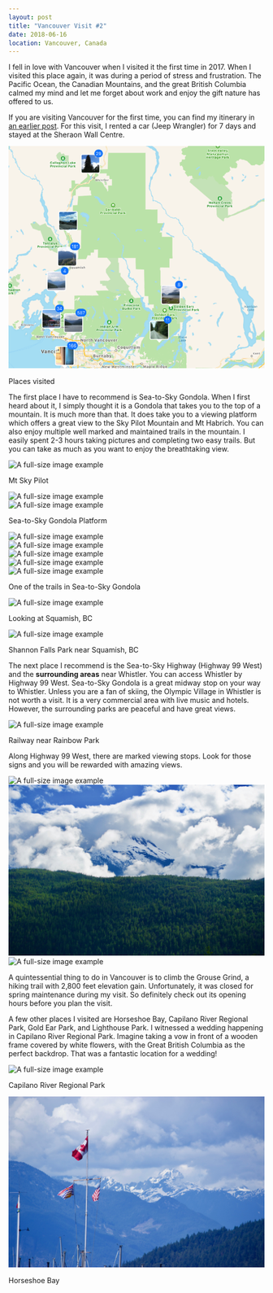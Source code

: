 ```yaml
---
layout: post
title: "Vancouver Visit #2"
date: 2018-06-16
location: Vancouver, Canada
---
```


I fell in love with Vancouver when I visited it the first time in 2017. When I visited this place again, it was during a period of stress and frustration. The Pacific Ocean, the Canadian Mountains, and the great British Columbia calmed my mind and let me forget about work and enjoy the gift nature has offered to us.

If you are visiting Vancouver for the first time, you can find my itinerary in [an earlier post](https://tianwei-zhang.github.io/travel/Vancouver). For this visit, I rented a car (Jeep Wrangler) for 7 days and stayed at the Sheraon Wall Centre. 

<div class="post-image">
    <img src="img/vancouver part 2/1.png" alt="A full-size image example" />
    <p class="post-image-caption">Places visited</p>
</div>

The first place I have to recommend is Sea-to-Sky Gondola. When I first heard about it, I simply thought it is a Gondola that takes you to the top of a mountain. It is much more than that. It does take you to a viewing platform which offers a great view to the Sky Pilot Mountain and Mt Habrich. You can also enjoy multiple well marked and maintained trails in the mountain. I easily spent 2-3 hours taking pictures and completing two easy trails. But you can take as much as you want to enjoy the breathtaking view.
<div class="post-image">
    <img src="img/vancouver part 2/2.jpg" alt="A full-size image example" />
    <p class="post-image-caption">Mt Sky Pilot</p>
</div>
<div class="post-image">
    <img src="img/vancouver part 2/3.jpg" alt="A full-size image example" />
</div>
<div class="post-image">
    <img src="img/vancouver part 2/4.jpg" alt="A full-size image example" />
    <p class="post-image-caption">Sea-to-Sky Gondola Platform</p>
</div>
<div class="post-image">
    <img src="img/vancouver part 2/5.jpg" alt="A full-size image example" />
</div>
<div class="post-image">
    <img src="img/vancouver part 2/6.jpg" alt="A full-size image example" />
</div>

<div class="post-image">
    <img src="img/vancouver part 2/7.jpg" alt="A full-size image example" />
</div>

<div class="post-image">
    <img src="img/vancouver part 2/8.jpg" alt="A full-size image example" />
</div>
<div class="post-image">
    <img src="img/vancouver part 2/9.jpg" alt="A full-size image example" />
    <p class="post-image-caption">One of the trails in Sea-to-Sky Gondola</p>
</div>
<div class="post-image">
    <img src="img/vancouver part 2/10.jpg" alt="A full-size image example" />
    <p class="post-image-caption">Looking at Squamish, BC</p>
</div>

<div class="post-image">
    <img src="img/vancouver part 2/shannon.jpg" alt="A full-size image example" />
    <p class="post-image-caption">Shannon Falls Park near Squamish, BC</p>
</div>

The next place I recommend is the Sea-to-Sky Highway (Highway 99 West) and the **surrounding areas** near Whistler. You can access Whistler by Highway 99 West. Sea-to-Sky Gondola is a great midway stop on your way to Whistler. Unless you are a fan of skiing, the Olympic Village in Whistler is not worth a visit. It is a very commercial area with live music and hotels. However, the surrounding parks are peaceful and have great views.

<div class="post-image">
    <img src="img/vancouver part 2/11.jpg" alt="A full-size image example" />
    <p class="post-image-caption">Railway near Rainbow Park</p>
</div>

Along Highway 99 West, there are marked viewing stops. Look for those signs and you will be rewarded with amazing views.
<div class="post-image">
    <img src="img/vancouver part 2/12.jpg" alt="A full-size image example" />
</div>
<div class="post-image">
    <img src="img/vancouver part 2/13.jpg" alt="A full-size image example" />
</div>
<div class="post-image">
    <img src="img/vancouver part 2/14.jpg" alt="A full-size image example" />
</div>

A quintessential thing to do in Vancouver is to climb the Grouse Grind, a hiking trail with 2,800 feet elevation gain. Unfortunately, it was closed for spring maintenance during my visit. So definitely check out its opening hours before you plan the visit. 

A few other places I visited are Horseshoe Bay, Capilano River Regional Park, Gold Ear Park, and Lighthouse Park. I witnessed a wedding happening in Capilano River Regional Park. Imagine taking a vow in front of a wooden frame covered by white flowers, with the Great British Columbia as the perfect backdrop. That was a fantastic location for a wedding!

<div class="post-image">
    <img src="img/vancouver part 2/IMG_4709.jpg" alt="A full-size image example" />
    <p class="post-image-caption">Capilano River Regional Park</p>
</div>

<div class="post-image">
    <img src="img/vancouver part 2/IMG_4714.jpg" alt="A full-size image example" />
    <p class="post-image-caption">Horseshoe Bay</p>
</div>
